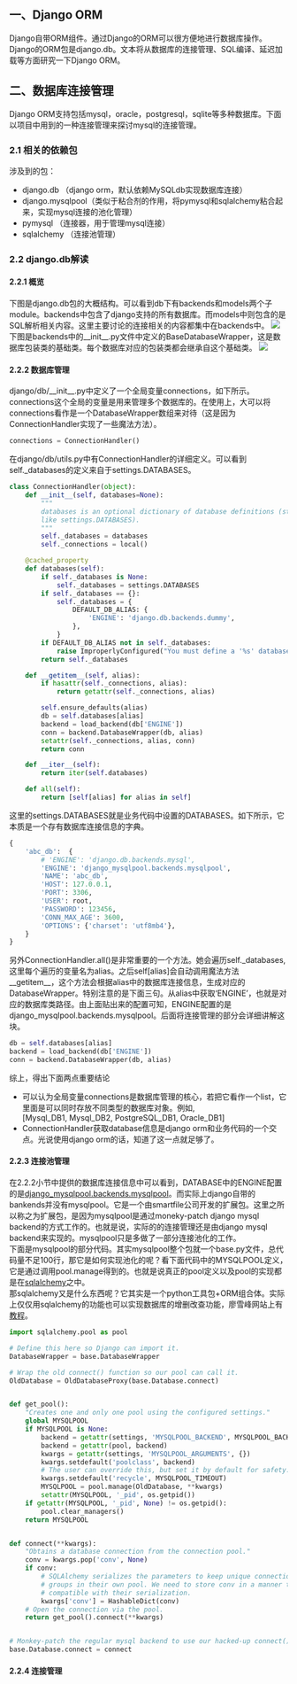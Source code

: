## 一、Django ORM
Django自带ORM组件。通过Django的ORM可以很方便地进行数据库操作。Django的ORM包是django.db。文本将从数据库的连接管理、SQL编译、延迟加载等方面研究一下Django ORM。


## 二、数据库连接管理
Django ORM支持包括mysql，oracle，postgresql，sqlite等多种数据库。下面以项目中用到的一种连接管理来探讨mysql的连接管理。

### 2.1 相关的依赖包
涉及到的包：
- django.db （django orm，默认依赖MySQLdb实现数据库连接）
- django.mysqlpool（类似于粘合剂的作用，将pymysql和sqlalchemy粘合起来，实现mysql连接的池化管理）
- pymysql （连接器，用于管理mysql连接）
- sqlalchemy （连接池管理）

### 2.2 django.db解读
#### 2.2.1 概览
下图是django.db包的大概结构。可以看到db下有backends和models两个子module。backends中包含了django支持的所有数据库。而models中则包含的是SQL解析相关内容。这里主要讨论的连接相关的内容都集中在backends中。
![](../../../../static/django.db.png)
下图是backends中的__init__.py文件中定义的BaseDatabaseWrapper，这是数据库包装类的基础类。每个数据库对应的包装类都会继承自这个基础类。
![](../../../../static/django.db.basedatabasewrapper.png)

#### 2.2.2 数据库管理
django/db/_\_init__.py中定义了一个全局变量connections，如下所示。connections这个全局的变量是用来管理多个数据库的。在使用上，大可以将connections看作是一个DatabaseWrapper数组来对待（这是因为ConnectionHandler实现了一些魔法方法）。
``` python
connections = ConnectionHandler()
```
在django/db/utils.py中有ConnectionHandler的详细定义。可以看到self._databases的定义来自于settings.DATABASES。

``` python
class ConnectionHandler(object):
    def __init__(self, databases=None):
        """
        databases is an optional dictionary of database definitions (structured
        like settings.DATABASES).
        """
        self._databases = databases
        self._connections = local()

    @cached_property
    def databases(self):
        if self._databases is None:
            self._databases = settings.DATABASES
        if self._databases == {}:
            self._databases = {
                DEFAULT_DB_ALIAS: {
                    'ENGINE': 'django.db.backends.dummy',
                },
            }
        if DEFAULT_DB_ALIAS not in self._databases:
            raise ImproperlyConfigured("You must define a '%s' database" % DEFAULT_DB_ALIAS)
        return self._databases

    def __getitem__(self, alias):
        if hasattr(self._connections, alias):
            return getattr(self._connections, alias)

        self.ensure_defaults(alias)
        db = self.databases[alias]
        backend = load_backend(db['ENGINE'])
        conn = backend.DatabaseWrapper(db, alias)
        setattr(self._connections, alias, conn)
        return conn

    def __iter__(self):
        return iter(self.databases)

    def all(self):
        return [self[alias] for alias in self]
```
这里的settings.DATABASES就是业务代码中设置的DATABASES。如下所示，它本质是一个存有数据库连接信息的字典。
``` python
{
    'abc_db':  {
        # 'ENGINE': 'django.db.backends.mysql',
        'ENGINE': 'django_mysqlpool.backends.mysqlpool',
        'NAME': 'abc_db',
        'HOST': 127.0.0.1,
        'PORT': 3306,
        'USER': root,
        'PASSWORD': 123456,
        'CONN_MAX_AGE': 3600,
        'OPTIONS': {'charset': 'utf8mb4'},
    }
}
```
另外ConnectionHandler.all()是非常重要的一个方法。她会遍历self.\_databases, 这里每个遍历的变量名为alias。之后self[alias]会自动调用魔法方法__getitem__，这个方法会根据alias中的数据库连接信息，生成对应的DatabaseWrapper。特别注意的是下面三句。从alias中获取‘ENGINE’，也就是对应的数据库类路径。由上面贴出来的配置可知，ENGINE配置的是django_mysqlpool.backends.mysqlpool。后面将连接管理的部分会详细讲解这块。
``` python
db = self.databases[alias]
backend = load_backend(db['ENGINE'])
conn = backend.DatabaseWrapper(db, alias)
```
综上，得出下面两点重要结论
- 可以认为全局变量connections是数据库管理的核心，若把它看作一个list，它里面是可以同时存放不同类型的数据库对象。例如,<br>
 [Mysql_DB1, Mysql_DB2, PostgreSQL_DB1, Oracle_DB1]<br>
- ConnectionHandler获取database信息是django orm和业务代码的一个交点。光说使用django orm的话，知道了这一点就足够了。

#### 2.2.3 连接池管理
在2.2.2小节中提供的数据库连接信息中可以看到，DATABASE中的ENGINE配置的是[django_mysqlpool.backends.mysqlpool](https://pypi.org/project/django-mysqlpool/#description)。而实际上django自带的bankends并没有mysqlpool。它是一个由smartfile公司开发的扩展包。这里之所以称之为扩展包，是因为mysqlpool是通过moneky-patch django mysql backend的方式工作的。也就是说，实际的的连接管理还是由django mysql backend来实现的。mysqlpool只是多做了一部分连接池化的工作。<br>
下面是mysqlpool的部分代码。其实mysqlpool整个包就一个base.py文件，总代码量不足100行，那它是如何实现池化的呢？看下面代码中的MYSQLPOOL定义，它是通过调用pool.manage得到的。也就是说真正的pool定义以及pool的实现都是在[sqlalchemy](https://www.sqlalchemy.org/)之中。<br>
那sqlalchemy又是什么东西呢？它其实是一个python工具包+ORM组合体。实际上仅仅用sqlalchemy的功能也可以实现数据库的增删改查功能，廖雪峰网站上有[教程](https://www.liaoxuefeng.com/wiki/1016959663602400/1017803857459008)。

```python
import sqlalchemy.pool as pool

# Define this here so Django can import it.
DatabaseWrapper = base.DatabaseWrapper

# Wrap the old connect() function so our pool can call it.
OldDatabase = OldDatabaseProxy(base.Database.connect)


def get_pool():
    "Creates one and only one pool using the configured settings."
    global MYSQLPOOL
    if MYSQLPOOL is None:
        backend = getattr(settings, 'MYSQLPOOL_BACKEND', MYSQLPOOL_BACKEND)
        backend = getattr(pool, backend)
        kwargs = getattr(settings, 'MYSQLPOOL_ARGUMENTS', {})
        kwargs.setdefault('poolclass', backend)
        # The user can override this, but set it by default for safety.
        kwargs.setdefault('recycle', MYSQLPOOL_TIMEOUT)
        MYSQLPOOL = pool.manage(OldDatabase, **kwargs)
        setattr(MYSQLPOOL, '_pid', os.getpid())
    if getattr(MYSQLPOOL, '_pid', None) != os.getpid():
        pool.clear_managers()
    return MYSQLPOOL


def connect(**kwargs):
    "Obtains a database connection from the connection pool."
    conv = kwargs.pop('conv', None)
    if conv:
        # SQLAlchemy serializes the parameters to keep unique connection parameter
        # groups in their own pool. We need to store conv in a manner that is
        # compatible with their serialization.
        kwargs['conv'] = HashableDict(conv)
    # Open the connection via the pool.
    return get_pool().connect(**kwargs)


# Monkey-patch the regular mysql backend to use our hacked-up connect() function.
base.Database.connect = connect

```

#### 2.2.4 连接管理


